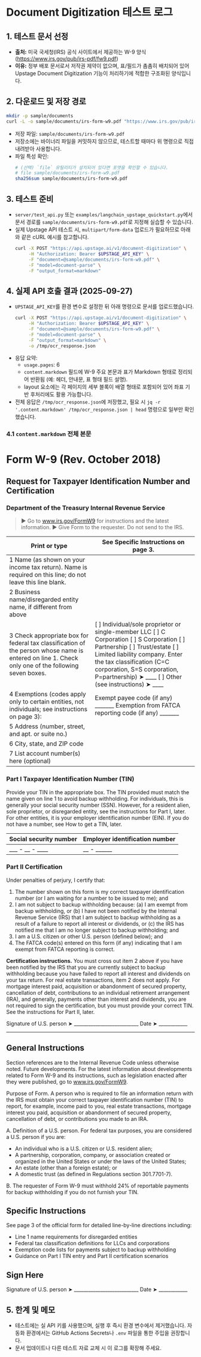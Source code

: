 # Document Digitization 테스트 로그

## 1. 테스트 문서 선정
- **출처:** 미국 국세청(IRS) 공식 사이트에서 제공하는 W-9 양식(https://www.irs.gov/pub/irs-pdf/fw9.pdf)
- **이유:** 정부 배포 문서로서 저작권 제약이 없으며, 표/필드가 촘촘히 배치되어 있어 Upstage Document Digitization 기능이 처리하기에 적합한 구조화된 양식입니다.

## 2. 다운로드 및 저장 경로
```bash
mkdir -p sample/documents
curl -L -o sample/documents/irs-form-w9.pdf "https://www.irs.gov/pub/irs-pdf/fw9.pdf"
```
- 저장 파일: `sample/documents/irs-form-w9.pdf`
- 저장소에는 바이너리 파일을 커밋하지 않으므로, 테스트할 때마다 위 명령으로 직접 내려받아 사용합니다.
- 파일 특성 확인:
  ```bash
  # (선택) `file` 유틸리티가 설치되어 있다면 포맷을 확인할 수 있습니다.
  # file sample/documents/irs-form-w9.pdf
  sha256sum sample/documents/irs-form-w9.pdf
  ```

## 3. 테스트 준비
- `server/test_api.py` 또는 `examples/langchain_upstage_quickstart.py`에서 문서 경로를 `sample/documents/irs-form-w9.pdf`로 지정해 실습할 수 있습니다.
- 실제 Upstage API 테스트 시, `multipart/form-data` 업로드가 필요하므로 아래와 같은 cURL 예시를 참고합니다.
  ```bash
  curl -X POST "https://api.upstage.ai/v1/document-digitization" \
       -H "Authorization: Bearer $UPSTAGE_API_KEY" \
       -F "document=@sample/documents/irs-form-w9.pdf" \
       -F "model=document-parse" \
       -F "output_format=markdown"
  ```

## 4. 실제 API 호출 결과 (2025-09-27)
- `UPSTAGE_API_KEY`를 환경 변수로 설정한 뒤 아래 명령으로 문서를 업로드했습니다.
  ```bash
  curl -X POST "https://api.upstage.ai/v1/document-digitization" \
       -H "Authorization: Bearer $UPSTAGE_API_KEY" \
       -F "document=@sample/documents/irs-form-w9.pdf" \
       -F "model=document-parse" \
       -F "output_format=markdown" \
       -o /tmp/ocr_response.json
  ```
- 응답 요약:
  - `usage.pages`: 6
  - `content.markdown` 필드에 W-9 주요 본문과 표가 Markdown 형태로 정리되어 반환됨 (예: 헤더, 안내문, 표 형태 필드 설명).
  - layout 요소에는 각 페이지의 세부 블록이 배열 형태로 포함되어 있어 좌표 기반 후처리에도 활용 가능합니다.
- 전체 응답은 `/tmp/ocr_response.json`에 저장했고, 필요 시 `jq -r '.content.markdown' /tmp/ocr_response.json | head` 명령으로 일부만 확인했습니다.

### 4.1 `content.markdown` 전체 본문
# Form W-9 (Rev. October 2018)
## Request for Taxpayer Identification Number and Certification
### Department of the Treasury  Internal Revenue Service

> ▶ Go to www.irs.gov/FormW9 for instructions and the latest information.
> ▶ Give Form to the requester. Do not send to the IRS.

| Print or type | See Specific Instructions on page 3. |
| --- | --- |
| 1 Name (as shown on your income tax return). Name is required on this line; do not leave this line blank. | |
| 2 Business name/disregarded entity name, if different from above | |
| 3 Check appropriate box for federal tax classification of the person whose name is entered on line 1. Check only one of the following seven boxes. | \[ \] Individual/sole proprietor or single-member LLC  \[ \] C Corporation  \[ \] S Corporation  \[ \] Partnership  \[ \] Trust/estate  \[ \] Limited liability company. Enter the tax classification (C=C corporation, S=S corporation, P=partnership) ➤ ____  \[ \] Other (see instructions) ➤ ____ |
| 4 Exemptions (codes apply only to certain entities, not individuals; see instructions on page 3): | Exempt payee code (if any) _______  Exemption from FATCA reporting code (if any) _______ |
| 5 Address (number, street, and apt. or suite no.) | |
| 6 City, state, and ZIP code | |
| 7 List account number(s) here (optional) | |

### Part I Taxpayer Identification Number (TIN)
Provide your TIN in the appropriate box. The TIN provided must match the name given on line 1 to avoid backup withholding. For individuals, this is generally your social security number (SSN). However, for a resident alien, sole proprietor, or disregarded entity, see the instructions for Part I, later. For other entities, it is your employer identification number (EIN). If you do not have a number, see How to get a TIN, later.

| Social security number | Employer identification number |
| --- | --- |
| \_\_\_ - \_\_ - \_\_\_\_ | \_\_ - \_\_\_\_\_\_ |

### Part II Certification
Under penalties of perjury, I certify that:
1. The number shown on this form is my correct taxpayer identification number (or I am waiting for a number to be issued to me); and
2. I am not subject to backup withholding because: (a) I am exempt from backup withholding, or (b) I have not been notified by the Internal Revenue Service (IRS) that I am subject to backup withholding as a result of a failure to report all interest or dividends, or (c) the IRS has notified me that I am no longer subject to backup withholding; and
3. I am a U.S. citizen or other U.S. person (defined below); and
4. The FATCA code(s) entered on this form (if any) indicating that I am exempt from FATCA reporting is correct.

**Certification instructions.** You must cross out item 2 above if you have been notified by the IRS that you are currently subject to backup withholding because you have failed to report all interest and dividends on your tax return. For real estate transactions, item 2 does not apply. For mortgage interest paid, acquisition or abandonment of secured property, cancellation of debt, contributions to an individual retirement arrangement (IRA), and generally, payments other than interest and dividends, you are not required to sign the certification, but you must provide your correct TIN. See the instructions for Part II, later.

Signature of U.S. person ➤ ___________________________    Date ➤ ____________

---

## General Instructions
Section references are to the Internal Revenue Code unless otherwise noted.
Future developments. For the latest information about developments related to Form W-9 and its instructions, such as legislation enacted after they were published, go to www.irs.gov/FormW9.

Purpose of Form. A person who is required to file an information return with the IRS must obtain your correct taxpayer identification number (TIN) to report, for example, income paid to you, real estate transactions, mortgage interest you paid, acquisition or abandonment of secured property, cancellation of debt, or contributions you made to an IRA.

A. Definition of a U.S. person. For federal tax purposes, you are considered a U.S. person if you are:
- An individual who is a U.S. citizen or U.S. resident alien;
- A partnership, corporation, company, or association created or organized in the United States or under the laws of the United States;
- An estate (other than a foreign estate); or
- A domestic trust (as defined in Regulations section 301.7701-7).

B. The requester of Form W-9 must withhold 24% of reportable payments for backup withholding if you do not furnish your TIN.

## Specific Instructions
See page 3 of the official form for detailed line-by-line directions including:
- Line 1 name requirements for disregarded entities
- Federal tax classification definitions for LLCs and corporations
- Exemption code lists for payments subject to backup withholding
- Guidance on Part I TIN entry and Part II certification scenarios

## Sign Here
Signature of U.S. person ➤ ___________________________    Date ➤ ____________

## 5. 한계 및 메모
- 테스트에는 실 API 키를 사용했으며, 실행 후 즉시 환경 변수에서 제거했습니다. 자동화 환경에서는 GitHub Actions Secrets나 `.env` 파일을 통한 주입을 권장합니다.
- 문서 업데이트나 다른 테스트 자료 교체 시 이 로그를 확장해 주세요.
